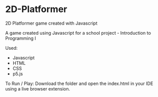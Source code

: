 # 2D-Platformer
2D Platformer game created with Javascript

A game created using Javascript for a school project - Introduction to Programming I

Used:
* Javascript
* HTML
* CSS
* p5.js

To Run / Play:
Download the folder and open the index.html in your IDE using a live browser extension.
